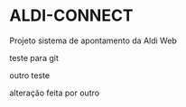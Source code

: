 # ALDI-CONNECT
Projeto sistema de apontamento da Aldi Web

teste para git

outro teste

alteração feita por outro
